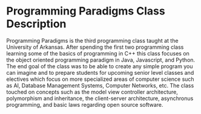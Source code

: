 # Programming Paradigms Class Description
Programming Paradigms is the third programming class taught at the University of Arkansas. After spending the first two programming class learning some of the basics of programming in C++ this class focuses on the object oriented programming paradigm in Java, Javascript, and Python. The end goal of the class was to be able to create any simple program you can imagine and to prepare students for upcoming senior level classes and electives which focus on more specialized areas of computer science such as AI, Database Management Systems, Computer Networks, etc. The class touched on concepts such as the model view controller architecture, polymorphism and inheritance, the client-server architecture, asynchronus programming, and basic laws regarding open source software. 
